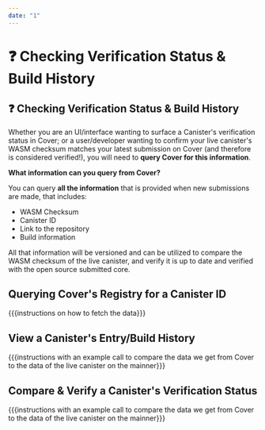 ```yaml
---
date: "1"
---
```

# ❓ Checking Verification Status & Build History

## ❓ Checking Verification Status & Build History

Whether you are an UI/interface wanting to surface a Canister's verification status in Cover; or a user/developer wanting to confirm your live canister's WASM checksum matches your latest submission on Cover (and therefore is considered verified!), you will need to **query Cover for this information**.


**What information can you query from Cover?**

You can query **all the information** that is provided when new submissions are made, that includes:

- WASM Checksum
- Canister ID
- Link to the repository
- Build information

All that information will be versioned and can be utilized to compare the WASM checksum of the live canister, and verify it is up to date and verified with the open source submitted core.


## Querying Cover's Registry for a Canister ID

{{{instructions on how to fetch the data}}}


## View a Canister's Entry/Build History

{{{instructions with an example call to compare the data we get from Cover to the data of the live canister on the mainner}}}


## Compare &  Verify a Canister's Verification Status

{{{instructions with an example call to compare the data we get from Cover to the data of the live canister on the mainner}}}